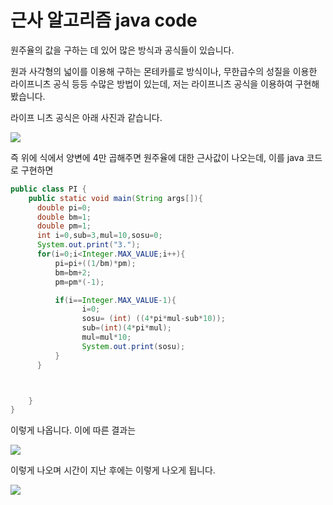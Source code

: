 # 근사 알고리즘 java code

원주율의 값을 구하는 데 있어 많은 방식과 공식들이 있습니다.

원과 사각형의 넓이를 이용해 구하는 몬테카를로 방식이나, 무한급수의 성질을 이용한 라이프니츠 공식 등등 수많은 방법이 있는데, 저는 라이프니츠 공식을 이용하여 구현해 봤습니다.

라이프 니츠 공식은 아래 사진과 같습니다.

![](C:\Users\sky78\approximation-algorithm-PI\image\Leibniz.png)

즉 위에 식에서 양변에 4만 곱해주면 원주율에 대한 근사값이 나오는데, 이를 java 코드로 구현하면

```java
public class PI {
    public static void main(String args[]){
      double pi=0;
      double bm=1;
      double pm=1;
      int i=0,sub=3,mul=10,sosu=0;
      System.out.print("3.");
      for(i=0;i<Integer.MAX_VALUE;i++){
          pi=pi+((1/bm)*pm);
          bm=bm+2;
          pm=pm*(-1);

          if(i==Integer.MAX_VALUE-1){
                i=0;
                sosu= (int) ((4*pi*mul-sub*10));
                sub=(int)(4*pi*mul);
                mul=mul*10;
                System.out.print(sosu);
          }
      }



    }
}
```

이렇게 나옵니다. 이에 따른 결과는 

![](C:\Users\sky78\approximation-algorithm-PI\image\resultB.png)

이렇게 나오며 시간이 지난 후에는 이렇게 나오게 됩니다.

![](C:\Users\sky78\approximation-algorithm-PI\image\resultA.png)